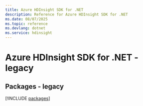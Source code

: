 ```yaml
---
title: Azure HDInsight SDK for .NET
description: Reference for Azure HDInsight SDK for .NET
ms.date: 08/07/2025
ms.topic: reference
ms.devlang: dotnet
ms.service: hdinsight
---
```

# Azure HDInsight SDK for .NET - legacy
## Packages - legacy
[!INCLUDE [packages](hdinsight-index.md)]